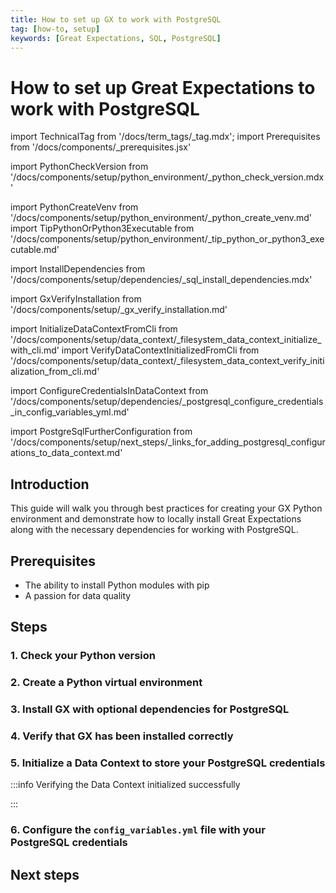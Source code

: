 ```yaml
---
title: How to set up GX to work with PostgreSQL
tag: [how-to, setup]
keywords: [Great Expectations, SQL, PostgreSQL]
---
```


# How to set up Great Expectations to work with PostgreSQL

import TechnicalTag from '/docs/term_tags/_tag.mdx';
import Prerequisites from '/docs/components/_prerequisites.jsx'

<!-- ## Prerequisites -->

<!-- ### 1. Check your Python version -->
import PythonCheckVersion from '/docs/components/setup/python_environment/_python_check_version.mdx'

<!-- ### 2. Create a Python virtual environment -->
import PythonCreateVenv from '/docs/components/setup/python_environment/_python_create_venv.md'
import TipPythonOrPython3Executable from '/docs/components/setup/python_environment/_tip_python_or_python3_executable.md'

<!-- ### 3. Install GX with optional dependencies for ??? -->
import InstallDependencies from '/docs/components/setup/dependencies/_sql_install_dependencies.mdx'

<!-- ### 4. Verify that GX has been installed correctly -->
import GxVerifyInstallation from '/docs/components/setup/_gx_verify_installation.md'

<!-- ### 5. Initialize a Data Context to store your credentials -->
import InitializeDataContextFromCli from '/docs/components/setup/data_context/_filesystem_data_context_initialize_with_cli.md'
import VerifyDataContextInitializedFromCli from '/docs/components/setup/data_context/_filesystem_data_context_verify_initialization_from_cli.md'

<!-- ### 6. Configure the `config_variables.yml` file with your Azure Storage credentials -->
import ConfigureCredentialsInDataContext from '/docs/components/setup/dependencies/_postgresql_configure_credentials_in_config_variables_yml.md'

<!-- ## Next steps -->
import PostgreSqlFurtherConfiguration from '/docs/components/setup/next_steps/_links_for_adding_postgresql_configurations_to_data_context.md'


## Introduction

This guide will walk you through best practices for creating your GX Python environment and demonstrate how to locally install Great Expectations along with the necessary dependencies for working with PostgreSQL.

## Prerequisites

<Prerequisites requirePython = {true} requireInstallation = {false} requireDataContext = {false} requireSourceData = {null} requireDatasource = {false} requireExpectationSuite = {false}>

- The ability to install Python modules with pip
- A passion for data quality

</Prerequisites>

## Steps

### 1. Check your Python version

<PythonCheckVersion />

<TipPythonOrPython3Executable />

### 2. Create a Python virtual environment

<PythonCreateVenv />

### 3. Install GX with optional dependencies for PostgreSQL

<InstallDependencies install_key="postgresql" database_name="PostgreSQL"/>

### 4. Verify that GX has been installed correctly

<GxVerifyInstallation />

### 5. Initialize a Data Context to store your PostgreSQL credentials

<InitializeDataContextFromCli />

:::info Verifying the Data Context initialized successfully

<VerifyDataContextInitializedFromCli />

:::

### 6. Configure the `config_variables.yml` file with your PostgreSQL credentials

<ConfigureCredentialsInDataContext />

## Next steps

<PostgreSqlFurtherConfiguration />

